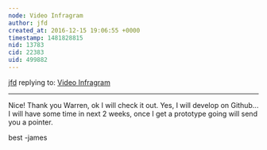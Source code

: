 ```yaml
---
node: Video Infragram
author: jfd
created_at: 2016-12-15 19:06:55 +0000
timestamp: 1481828815
nid: 13783
cid: 22383
uid: 499882
---
```




[jfd](../profile/jfd) replying to: [Video Infragram](../notes/jfd/12-14-2016/video-infragram)

----
Nice! Thank you Warren, ok I will check it out. Yes, I will develop on Github... I will have some time in next 2 weeks, once I get a prototype going will send you a pointer.

best
-james
